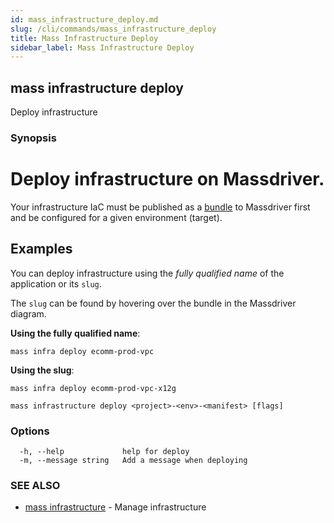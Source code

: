 ```yaml
---
id: mass_infrastructure_deploy.md
slug: /cli/commands/mass_infrastructure_deploy
title: Mass Infrastructure Deploy
sidebar_label: Mass Infrastructure Deploy
---
```

## mass infrastructure deploy

Deploy infrastructure

### Synopsis

# Deploy infrastructure on Massdriver.

Your infrastructure IaC must be published as a [bundle](https://docs.massdriver.cloud/bundles) to Massdriver first and be configured for a given environment (target).

## Examples

You can deploy infrastructure using the _fully qualified name_ of the application or its `slug`.

The `slug` can be found by hovering over the bundle in the Massdriver diagram.

**Using the fully qualified name**:

```shell
mass infra deploy ecomm-prod-vpc
```

**Using the slug**:

```shell
mass infra deploy ecomm-prod-vpc-x12g
```


```
mass infrastructure deploy <project>-<env>-<manifest> [flags]
```

### Options

```
  -h, --help             help for deploy
  -m, --message string   Add a message when deploying
```

### SEE ALSO

* [mass infrastructure](/cli/commands/mass_infrastructure)	 - Manage infrastructure

